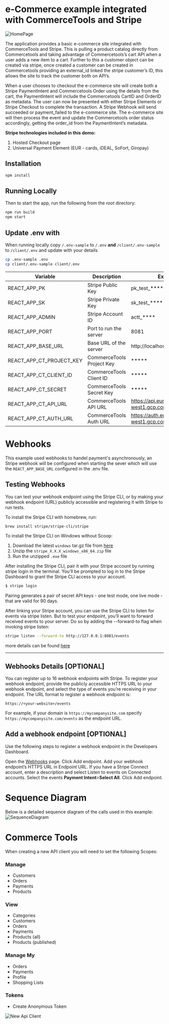 # e-Commerce example integrated with CommerceTools and Stripe

![HomePage](docs/HomePage.png)

The application provides a basic e-commerce site integrated with CommerceTools and Stripe. This is pulling a product catalog directly from Commercetools and taking advantage of Commercetools’s cart API when a user adds a new item to a cart. Further to this a customer object can be created via stripe, once created a customer can be created in Commercetools providing an external_id linked the stripe customer’s ID, this allows the site to track the customer both on API’s. 

When a user chooses to checkout the e-commerce site will create both a Stripe PaymentIntent and Commercetools Order using the details from the cart, the PaymentIntent will include the Commercetools CartID and OrderID as metadata. The user can now be presented with either Stripe Elements or Stripe Checkout  to complete the transaction. A Stripe Webhook will send succeeded or payment_failed to the e-commerce site. The e-commerce site will then process the event and update the Commercetools order status accordingly, getting the order_id from the PaymentIntent’s metadata. 

**Stripe technologies included in this demo:**
1. Hosted Checkout page
1. Universal Payment Element (EUR - cards, iDEAL, SoFort, Giropay)

## Installation

```bash
npm install
```

## Running Locally

Then to start the app, run the following from the *root* directory:
```bash
npm run build
npm start
```

## Update .env with
When running locally copy `/.env-sample` to `/.env` **and** `/client/.env-sample` to `/client/.env` and update with your details

```bash
cp .env-sample .env
cp client/.env-sample client/.env
```

|Variable|Description|Example|
|---|---|---|
|REACT_APP_PK               |Stripe Public Key          |pk_test_****|
|REACT_APP_SK               |Stripe Private Key         |sk_test_****|
|REACT_APP_ADMIN            |Stripe Account ID          |actt_****|
|REACT_APP_PORT             |Port to run the server     |8081|
|REACT_APP_BASE_URL         |Base URL of the server     |http://localhost:8081|
|REACT_APP_CT_PROJECT_KEY   |CommerceTools Project Key  |*****|
|REACT_APP_CT_CLIENT_ID     |CommerceTools Client ID    |*****|
|REACT_APP_CT_SECRET        |CommerceTools Secret Key   |*****|
|REACT_APP_CT_API_URL       |CommerceTools API URL      |https://api.europe-west1.gcp.commercetools.com|
|REACT_APP_CT_AUTH_URL      |CommerceTools Auth URL     |https://auth.europe-west1.gcp.commercetools.com|

# Webhooks
This example used webhooks to handel payment's asynchronously, an Stripe webhook will be configured when starting the sever which will use the `REACT_APP_BASE_URL` configured in the .env file.

## Testing Webhooks
You can test your webhook endpoint using the Stripe CLI, or by making your webhook endpoint (URL) publicly accessible and registering it with Stripe to run tests.

To install the Stripe CLI with homebrew, run:
```bash
brew install stripe/stripe-cli/stripe
```

To install the Stripe CLI on Windows without Scoop:

1. Download the latest `windows` tar.gz file from [here](https://github.com/stripe/stripe-cli/releases/latest)
2. Unzip the `stripe_X.X.X_windows_x86_64.zip` file
3. Run the unzipped `.exe` file

After installing the Stripe CLI, pair it with your Stripe account by running stripe login in the terminal. You’ll be prompted to log in to the Stripe Dashboard to grant the Stripe CLI access to your account.

```bash
$ stripe login
```

Pairing generates a pair of secret API keys - one test mode, one live mode - that are valid for 90 days.

After linking your Stripe account, you can use the Stripe CLI to listen for events via stripe listen. But to test your endpoint, you’ll want to forward received events to your server. Do so by adding the --forward-to flag when invoking stripe listen:

```bash
stripe listen --forward-to http://127.0.0.1:8081/events
```

more details can be found [here](https://stripe.com/docs/webhooks/test)

---

## Webhooks Details [OPTIONAL]
You can register up to 16 webhook endpoints with Stripe. To register your webhook endpoint, provide the publicly accessible HTTPS URL to your webhook endpoint, and select the type of events you’re receiving in your endpoint. The URL format to register a webhook endpoint is:

```
https://<your-website>/events
```

For example, if your domain is `https://mycompanysite.com` specify `https://mycompanysite.com/events` as the endpoint URL.

## Add a webhook endpoint [OPTIONAL]
Use the following steps to register a webhook endpoint in the Developers Dashboard.

Open the [Webhooks](https://dashboard.stripe.com/webhooks) page.
Click Add endpoint.
Add your webhook endpoint’s HTTPS URL in Endpoint URL.
If you have a Stripe Connect account, enter a description and select Listen to events on Connected accounts.
Select the events **Payment Intent**>**Select All**.
Click Add endpoint.

# Sequence Diagram
Below is a detailed sequence diagram of the calls used in this example:
![SequenceDiagram](docs/SequenceDiagram.png)

# Commerce Tools
When creating a new API client you will need to set the following Scopes:

### Manage
* Customers
* Orders
* Payments
* Products

### View
* Categories
* Customers
* Orders
* Payments
* Products (all)
* Products (published)

### Manage My
* Orders
* Payments
* Profile
* Shopping Lists

### Tokens
* Create Anonymous Token

![New Api Client](docs/ApiClient.png)